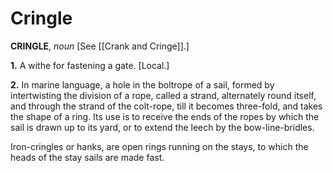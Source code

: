 # Cringle

**CRINGLE**, _noun_ \[See [[Crank and Cringe]].\]

**1.** A withe for fastening a gate. \[Local.\]

**2.** In marine language, a hole in the boltrope of a sail, formed by intertwisting the division of a rope, called a strand, alternately round itself, and through the strand of the colt-rope, till it becomes three-fold, and takes the shape of a ring. Its use is to receive the ends of the ropes by which the sail is drawn up to its yard, or to extend the leech by the bow-line-bridles.

Iron-cringles or hanks, are open rings running on the stays, to which the heads of the stay sails are made fast.